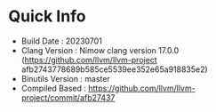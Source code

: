# Quick Info
* Build Date : 20230701
* Clang Version : Nimow clang version 17.0.0 (https://github.com/llvm/llvm-project afb2743778689b585ce5539ee352e65a918835e2)
* Binutils Version : master
* Compiled Based : https://github.com/llvm/llvm-project/commit/afb27437

